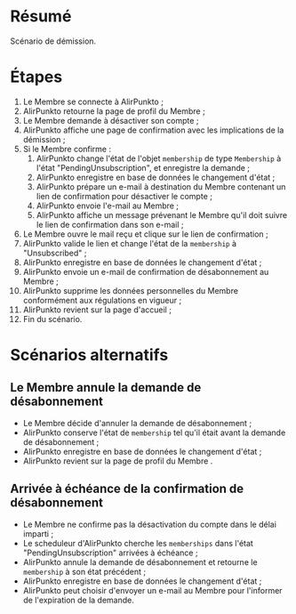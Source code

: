# Résumé

Scénario de démission.

# Étapes

1. Le Membre se connecte à AlirPunkto ;
2. AlirPunkto retourne la page de profil du Membre ;
3. Le Membre demande à désactiver son compte ;
4. AlirPunkto affiche une page de confirmation avec les implications de la démission ;
5. Si le Membre confirme :
    1. AlirPunkto change l'état de l'objet `membership` de type `Membership` à l'état "PendingUnsubscription", et enregistre la demande ;
    2. AlirPunkto enregistre en base de données le changement d'état ;
    3. AlirPunkto prépare un e-mail à destination du Membre contenant un lien de confirmation pour désactiver le compte ;
    4. AlirPunkto envoie l'e-mail au Membre ;
    5. AlirPunkto affiche un message prévenant le Membre qu'il doit suivre le lien de confirmation dans son e-mail ;
6. Le Membre ouvre le mail reçu et clique sur le lien de confirmation ;
7. AlirPunkto valide le lien et change l'état de la `membership` à "Unsubscribed" ;
8. AlirPunkto enregistre en base de données le changement d'état ;
9. AlirPunkto envoie un e-mail de confirmation de désabonnement au Membre ;
10. AlirPunkto supprime les données personnelles du Membre conformément aux régulations en vigueur ;
11. AlirPunkto revient sur la page d'accueil ;
12. Fin du scénario.

# Scénarios alternatifs

## Le Membre annule la demande de désabonnement

- Le Membre décide d'annuler la demande de désabonnement ;
- AlirPunkto conserve l'état de `membership` tel qu'il était avant la demande de désabonnement ;
- AlirPunkto enregistre en base de données le changement d'état ;
- AlirPunkto revient sur la page de profil du Membre .

## Arrivée à échéance de la confirmation de désabonnement

- Le Membre ne confirme pas la désactivation du compte dans le délai imparti ;
- Le scheduleur d'AlirPunkto cherche les `memberships` dans l'état "PendingUnsubscription" arrivées à échéance ;
- AlirPunkto annule la demande de désabonnement et retourne le `membership` à son état précédent ;
- AlirPunkto enregistre en base de données le changement d'état ;
- AlirPunkto peut choisir d'envoyer un e-mail au Membre pour l'informer de l'expiration de la demande.